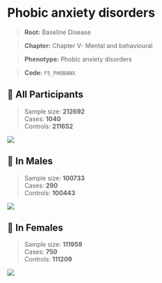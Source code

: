 # Phobic anxiety disorders

> **Root:** Baseline Disease  

> **Chapter:** Chapter V- Mental and behavioural  

> **Phenotype:** Phobic anxiety disorders  

> **Code:** `F5_PHOBANX`

## 🧪 All Participants  
> Sample size: **212692**  
> Cases: **1040**  
> Controls: **211652**
<img src="/Disease/Figures/ALL/Incidence/F5_PHOBANX.png"/>
<CsvTable src="/public/Disease/Data/ALL/Incidence/COX_F5_PHOBANX.csv" label="🔍 View full results" />

## 👨 In Males  
> Sample size: **100733**  
> Cases: **290**  
> Controls: **100443**
<img src="/Disease/Figures/Male/Incidence/F5_PHOBANX.png"/>
<CsvTable src="/public/Disease/Data/Male/Incidence/COX_F5_PHOBANX.csv" label="🔍 View full results" />

## 👩 In Females  
> Sample size: **111959**  
> Cases: **750**  
> Controls: **111209**
<img src="/Disease/Figures/Female/Incidence/F5_PHOBANX.png"/>
<CsvTable src="/public/Disease/Data/Female/Incidence/COX_F5_PHOBANX.csv" label="🔍 View full results" />
